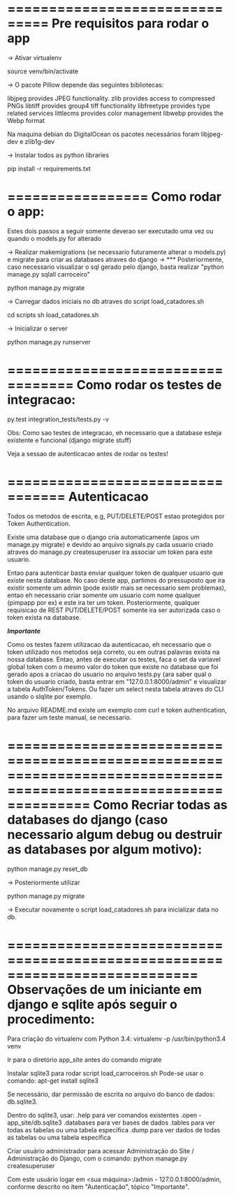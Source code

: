 ===============================
Pre requisitos para rodar o app
===============================

-> Ativar virtualenv

source venv/bin/activate

-> O pacote Pillow depende das seguintes bibliotecas:

libjpeg provides JPEG functionality.
zlib provides access to compressed PNGs
libtiff provides group4 tiff functionality
libfreetype provides type related services
littlecms provides color management
libwebp provides the Webp format

Na maquina debian do DigitalOcean os pacotes necessários foram libjpeg-dev e
zlib1g-dev

-> Instalar todos as python libraries

pip install -r requirements.txt

=================
Como rodar o app:
=================

Estes dois passos a seguir somente deverao ser executado uma vez ou quando o models.py for alterado

-> Realizar makemigrations (se necessario futuramente alterar o models.py) e migrate para criar as databases atraves do django
-> *** Posteriormente, caso necessario visualizar o sql gerado pelo django, basta realizar "python manage.py sqlall carroceiro"

python manage.py migrate

-> Carregar dados iniciais no db atraves do script load_catadores.sh

cd scripts
sh load_catadores.sh

-> Inicializar o server

python manage.py runserver

==================================
Como rodar os testes de integracao:
==================================

py.test integration_tests/tests.py -v

Obs: Como sao testes de integracao, eh necessario que a database esteja existente e funcional (django migrate stuff)

Veja a sessao de autenticacao antes de rodar os testes!

=================================
Autenticacao
==================================

Todos os metodos de escrita, e.g, PUT/DELETE/POST estao protegidos por Token Authentication.

Existe uma database que o django cria automaticamente (apos um manage.py migrate) e devido ao arquivo signals.py cada usuario criado atraves
do manage.py createsuperuser ira associar um token para este usuario.

Entao para autenticar basta enviar qualquer token de qualquer usuario que existe nesta database. No caso deste app, partimos do pressuposto que ira
existir somente um admin (pode existir mais se necessario sem problemas), entao eh necessario criar somente um usuario com nome qualquer (pimpapp por ex) e este ira ter um token.
Posteriormente, qualquer requisicao de REST PUT/DELETE/POST somente ira ser autorizada caso o token exista na database.

***Importante***

Como os testes fazem utilizacao da autenticacao, eh necessario que o token utilizado nos metodos seja correto, ou em outras palavras exista na nossa database.
Entao, antes de executar os testes, faca o set da variavel global token com o mesmo valor do token que existe no database que foi gerado apos a criacao do usuario no arquivo tests.py
{ara saber qual o token do usuario criado, basta entrar em "127.0.0.1:8000/admin" e visualizar a tabela AuthToken/Tokens. Ou fazer um select nesta tabela atraves do CLI usando o slqlite por exemplo.

No arquivo README.md existe um exemplo com curl e token authentication, para fazer um teste manual, se necessario.

==================================================================================================================
Como Recriar todas as databases do django (caso  necessario algum debug ou destruir as databases por algum motivo):
==================================================================================================================

python manage.py reset_db

-> Posteriormente utilizar

python manage.py migrate

-> Executar novamente o script load_catadores.sh para inicializar data no db.

===========================================================================
Observações de um iniciante em django e sqlite após seguir o procedimento:
===========================================================================

Para criação do virtualenv com Python 3.4:
virtualenv -p /usr/bin/python3.4 venv

Ir para o diretório app_site antes do comando migrate

Instalar sqlite3 para rodar script load_carroceiros.sh
Pode-se usar o comando: apt-get install sqlite3

Se necessário, dar permissão de escrita no arquivo do banco de dados: db.sqlite3.

Dentro do sqlite3, usar:
.help para ver comandos existentes
.open <nome do banco de dados> - app_site/db.sqlite3
.databases para ver bases de dados
.tables <tabela> para ver todas as tabelas ou uma tabela específica
.dump <tabela> para ver dados de todas as tabelas ou uma tabela específica

Criar usuário administrador para acessar Administração do Site / Administração do Django, com o comando:
python manage.py createsuperuser

Com este usuário logar em <sua máquina>:<sua porta>/admin - 127.0.0.1:8000/admin, conforme descrito no item "Autenticação", tópico "Importante".
